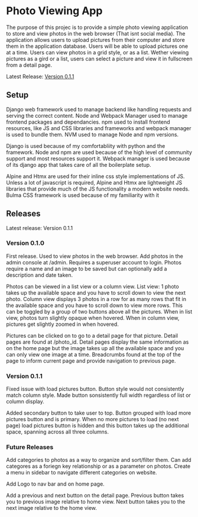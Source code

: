 # Photo Viewing App

The purpose of this projec is to provide a simple photo viewing application to store and view photos in the web browser (That isnt social media). The application allows users to upload pictures from their computer and store them in the application database. Users will be able to upload pictures one at a time. Users can view photos in a grid style, or as a list. Wether viewing pictures as a gird or a list, users can select a picture and view it in fullscreen from a detail page.

Latest Release: [Version 0.1.1](#version-011)

## Setup

Django web framework used to manage backend like handling requests and serving the correct content. Node and Webpack Manager used to manage frontend packages and dependancies. npm used to install frontend resources, like JS and CSS libraries and frameworks and webpack manager is used to bundle them. NVM used to manage Node and npm versions.

Django is used because of my comfortabliity with python and the framework. Node and npm are used because of the high level of community support and most resources support it. Webpack manager is used because of its django app that takes care of all the boilerplate setup.

Alpine and Htmx are used for their inline css style implementations of JS. Unless a lot of javascript is required, Alpine and Htmx are lightweight JS libraries that provide much of the JS functionality a modern website needs. Bulma CSS framework is used because of my familiarity with it

## Releases

Latest release: Version 0.1.1

### Version 0.1.0

First release. Used to view photos in the web browser. Add photos in the admin console at /admin. Requires a superuser account to login. Photos require a name and an image to be saved but can optionally add a description and date taken.

Photos can be viewed in a list view or a column view. List view: 1 photo takes up the available space and you have to scroll down to view the next photo. Column view displays 3 photos in a row for as many rows that fit in the available space and you have to scroll down to view more rows. This can be toggled by a group of two buttons above all the pictures. When in list view, photos turn slightly opaque when hovered. When in column view, pictures get slightly zoomed in when hovered.

Pictures can be clicked on to go to a detail page for that picture. Detail pages are found at /photo_id. Detail pages display the same information as on the home page but the image takes up all the available space and you can only view one image at a time. Breadcrumbs found at the top of the page to inform current page and provide navigation to previous page.

### Version 0.1.1

Fixed issue with load pictures button. Button style would not consistently match column style. Made button sonsistently full width regardless of list or column display.

Added secondary button to take user to top. Button grouped with load more pictures button and is primary. When no more pictures to load (no next page) load pictures button is hidden and this button takes up the additional space, spanning across all three columns.

### Future Releases

Add categories to photos as a way to organize and sort/filter them. Can add categores as a foriegn key relationship or as a parameter on photos. Create a menu in sidebar to navigate different categories on website.

Add Logo to nav bar and on home page.

Add a previous and next button on the detail page. Previous button takes you to previous image relative to home view. Next button takes you to the next image relative to the home view.
